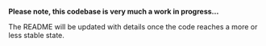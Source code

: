**Please note, this codebase is very much a work in progress...**

The README will be updated with details once the code reaches a more or less stable state.
